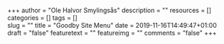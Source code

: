 +++
author = "Ole Halvor Smylingsås"
description = ""
resources = []
categories = []
tags = []     
slug = ""
title = "Goodby Site Menu"
date = 2019-11-16T14:49:47+01:00
draft = "false"
featuretext = ""
featureimg = ""
comments = "false"
+++